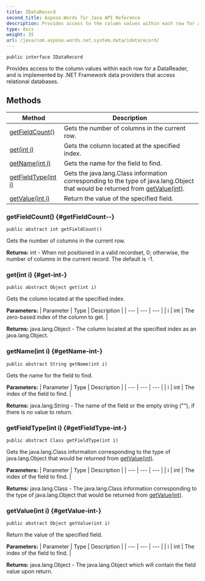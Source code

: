 ```yaml
---
title: IDataRecord
second_title: Aspose.Words for Java API Reference
description: Provides access to the column values within each row for a DataReader and is implemented by .NET Framework data providers that access relational databases.
type: docs
weight: 35
url: /java/com.aspose.words.net.system.data/idatarecord/
---
```

```
public interface IDataRecord
```

Provides access to the column values within each row for a DataReader, and is implemented by .NET Framework data providers that access relational databases.
## Methods

| Method | Description |
| --- | --- |
| [getFieldCount()](#getFieldCount--) | Gets the number of columns in the current row. |
| [get(int i)](#get-int-) | Gets the column located at the specified index. |
| [getName(int i)](#getName-int-) | Gets the name for the field to find. |
| [getFieldType(int i)](#getFieldType-int-) | Gets the java.lang.Class information corresponding to the type of java.lang.Object that would be returned from [getValue(int)](../../com.aspose.words.net.system.data/idatarecord\#getValue-int-). |
| [getValue(int i)](#getValue-int-) | Return the value of the specified field. |
### getFieldCount() {#getFieldCount--}
```
public abstract int getFieldCount()
```


Gets the number of columns in the current row.

**Returns:**
int - When not positioned in a valid recordset, 0; otherwise, the number of columns in the current record. The default is -1.
### get(int i) {#get-int-}
```
public abstract Object get(int i)
```


Gets the column located at the specified index.

**Parameters:**
| Parameter | Type | Description |
| --- | --- | --- |
| i | int | The zero-based index of the column to get. |

**Returns:**
java.lang.Object - The column located at the specified index as an java.lang.Object.
### getName(int i) {#getName-int-}
```
public abstract String getName(int i)
```


Gets the name for the field to find.

**Parameters:**
| Parameter | Type | Description |
| --- | --- | --- |
| i | int | The index of the field to find. |

**Returns:**
java.lang.String - The name of the field or the empty string (""), if there is no value to return.
### getFieldType(int i) {#getFieldType-int-}
```
public abstract Class getFieldType(int i)
```


Gets the java.lang.Class information corresponding to the type of java.lang.Object that would be returned from [getValue(int)](../../com.aspose.words.net.system.data/idatarecord\#getValue-int-).

**Parameters:**
| Parameter | Type | Description |
| --- | --- | --- |
| i | int | The index of the field to find. |

**Returns:**
java.lang.Class - The java.lang.Class information corresponding to the type of java.lang.Object that would be returned from [getValue(int)](../../com.aspose.words.net.system.data/idatarecord\#getValue-int-).
### getValue(int i) {#getValue-int-}
```
public abstract Object getValue(int i)
```


Return the value of the specified field.

**Parameters:**
| Parameter | Type | Description |
| --- | --- | --- |
| i | int | The index of the field to find. |

**Returns:**
java.lang.Object - The java.lang.Object which will contain the field value upon return.
